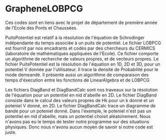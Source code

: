 # GrapheneLOBPCG

Ces codes sont en liens avec le projet de département de première année de l'Ecole des Ponts et Chaussées.

PuitsPotentiel est relatif à la résolution de l'équation de Schrodinger indépendante du temps associée à un puits de potentiel. Le fichier LOBPCG est
fournit par nos encadrants et codés par des chercheurs du CERMICS (laboratoire de mathématiques appliquées de l'Ecole). Ce fichier comporte un algorithme de recherche de
valeurs propres, et de vecteurs propres. Le fichier PuitsPotentiel est la résolution de l'équation en 1D, 2D et 3D, pour un potentiel V donnée par l'utilisateur. Il trace la densité de Probabilité pour le mode demeandé. Il présente aussi un algorithme de comparaison des temps d'éxecution entre les fonctions de LinearAlgebra et de LOBPCG

Les fichiers DiagBand et DiagBandCalc sont nos traveaux sur la résolution de l'équation pour un potentiel en nid d'abeille en 2D. Le fichier DiagBand consiste dans le calcul des valeurs propres de Hk pour un k donné et un poteniel V donné, en 2D.
Le fichier DiagBandCalc trace un diagramme de bande pour un poteniel donné. Dans l'exemple, le poteniel n'est pas un potentiel en nid d'abeille, mais un potentiel choisit aléatoirement. Nous n'avons pas eu le temps de tester notre programme sur des situations physiques. Donc nous n'avons aucun moyen de savoir si notre code est juste.
